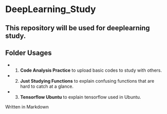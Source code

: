 DeepLearning_Study
=================

This repository will be used for deeplearning study.
--------------------------------------------------------------------

## Folder Usages
+ 1. **Code Analysis Practice** to upload basic codes to study with others.
+ 2. **Just Studying Functions** to explain confusing functions that are hard to catch at a glance.
+ 3. **Tensorflow Ubuntu** to explain tensorflow used in Ubuntu.


Written in Markdown